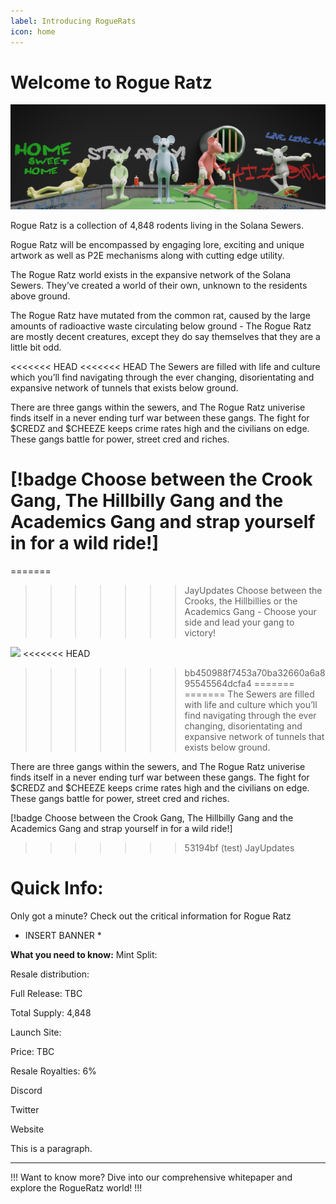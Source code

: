 ```yaml
---
label: Introducing RogueRats
icon: home
---
```

# Welcome to Rogue Ratz
![](static/banner4.png)

Rogue Ratz is a collection of 4,848 rodents living in the Solana Sewers. 

Rogue Ratz will be encompassed by engaging lore, exciting and unique artwork as well as P2E mechanisms along with cutting edge utility. 

The Rogue Ratz world exists in the expansive network of the Solana Sewers. They’ve created a world of their own, unknown to the residents above ground. 

The Rogue Ratz have mutated from the common rat, caused by the large amounts of radioactive waste circulating below ground - The Rogue Ratz are mostly decent creatures, except they do say themselves that they are a little bit odd. 

<<<<<<< HEAD
<<<<<<< HEAD
The Sewers are filled with life and culture which you’ll find navigating through the ever changing, disorientating and expansive network of tunnels that exists below ground. 

There are three gangs within the sewers, and The Rogue Ratz univerise finds itself in a never ending turf war between these gangs. The fight for $CREDZ and $CHEEZE keeps crime rates high and the civilians on edge. These gangs battle for power, street cred and riches. 

[!badge Choose between the Crook Gang, The Hillbilly Gang and the Academics Gang and strap yourself in for a wild ride!] 
=======
=======
>>>>>>> JayUpdates
Choose between the Crooks, the Hillbillies or the Academics Gang - Choose your side and lead your gang to victory! 


![](../static/rat2.png)
<<<<<<< HEAD
>>>>>>> bb450988f7453a70ba32660a6a895545564dcfa4
=======
=======
The Sewers are filled with life and culture which you’ll find navigating through the ever changing, disorientating and expansive network of tunnels that exists below ground. 

There are three gangs within the sewers, and The Rogue Ratz univerise finds itself in a never ending turf war between these gangs. The fight for $CREDZ and $CHEEZE keeps crime rates high and the civilians on edge. These gangs battle for power, street cred and riches. 

[!badge Choose between the Crook Gang, The Hillbilly Gang and the Academics Gang and strap yourself in for a wild ride!] 
>>>>>>> 53194bf (test)
>>>>>>> JayUpdates

# Quick Info:

Only got a minute? Check out the critical information for Rogue Ratz 

* INSERT BANNER * 

**What you need to know:**
Mint Split:

Resale distribution:

Full Release: TBC

Total Supply: 4,848

Launch Site: 

Price: TBC

Resale Royalties: 6%

Discord

Twitter

Website

This is a paragraph.

---

!!!
Want to know more? Dive into our comprehensive whitepaper and explore the RogueRatz world!
!!!
